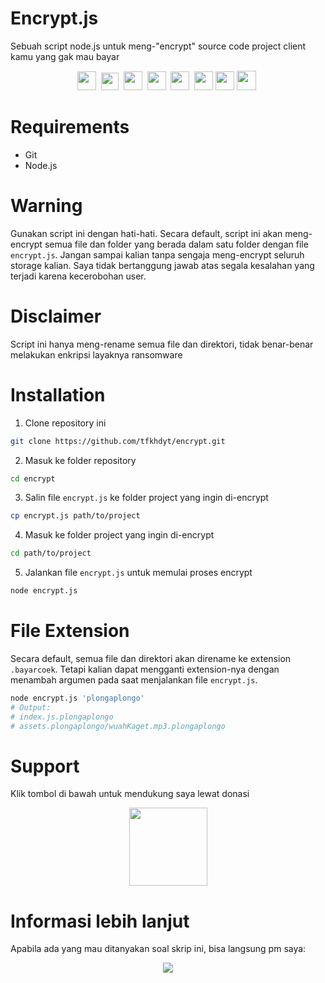 # Encrypt.js
Sebuah script node.js untuk meng-"encrypt" source code project client kamu yang gak mau bayar

<p align=center>
  <a href="https://facebook.com/tfkhdyt142"><img height="30" src="https://upload.wikimedia.org/wikipedia/commons/5/51/Facebook_f_logo_%282019%29.svg"></a>&nbsp;
  <a href="https://twitter.com/tfkhdyt"><img height="28" src="https://upload.wikimedia.org/wikipedia/en/6/60/Twitter_Logo_as_of_2021.svg"></a>&nbsp;
  <a href="https://instagram.com/_tfkhdyt_"><img height="30" src="https://upload.wikimedia.org/wikipedia/commons/e/e7/Instagram_logo_2016.svg"></a>&nbsp;
  <a href="https://youtube.com/tfkhdyt"><img height="30" src="https://upload.wikimedia.org/wikipedia/commons/a/a0/YouTube_social_red_circle_%282017%29.svg"></a>&nbsp;
  <a href="https://t.me/tfkhdyt"><img height="30" src="https://upload.wikimedia.org/wikipedia/commons/8/83/Telegram_2019_Logo.svg"></a>&nbsp;
  <a href="https://www.linkedin.com/mwlite/in/taufik-hidayat-6793aa200"><img height="30" src="https://upload.wikimedia.org/wikipedia/commons/8/81/LinkedIn_icon.svg"></a>
  <a href="https://pddikti.kemdikbud.go.id/data_mahasiswa/QUUyNzdEMjktNDk0Ri00RTlDLUE4NzgtNkUwRDBDRjIxOUNB"><img height="30" src="https://i.postimg.cc/YSB2c3DG/1619598282440.png"></a>
  <a href="https://tfkhdyt.my.id/"><img height="31" src="https://www.svgrepo.com/show/295345/internet.svg"></a>&nbsp;
</p>

# Requirements
- Git
- Node.js

# Warning
Gunakan script ini dengan hati-hati.
Secara default, script ini akan meng-encrypt semua file dan folder yang berada dalam satu folder dengan file `encrypt.js`.
Jangan sampai kalian tanpa sengaja meng-encrypt seluruh storage kalian.
Saya tidak bertanggung jawab atas segala kesalahan yang terjadi karena kecerobohan user.

# Disclaimer
Script ini hanya meng-rename semua file dan direktori, tidak benar-benar melakukan enkripsi layaknya ransomware

# Installation
1. Clone repository ini
```Bash
git clone https://github.com/tfkhdyt/encrypt.git
```
2. Masuk ke folder repository
```Bash
cd encrypt
```
3. Salin file `encrypt.js` ke folder project yang ingin di-encrypt
```Bash
cp encrypt.js path/to/project
```
4. Masuk ke folder project yang ingin di-encrypt
```Bash
cd path/to/project
```
5. Jalankan file `encrypt.js` untuk memulai proses encrypt
```Bash
node encrypt.js
```

# File Extension
Secara default, semua file dan direktori akan direname ke extension `.bayarcoek`.
Tetapi kalian dapat mengganti extension-nya dengan menambah argumen pada saat menjalankan file `encrypt.js`.
```Bash
node encrypt.js 'plongaplongo'
# Output:
# index.js.plongaplongo
# assets.plongaplongo/wuahKaget.mp3.plongaplongo
```

# Support
Klik tombol di bawah untuk mendukung saya lewat donasi

<p align="center">
  <a href="https://donate.tfkhdyt.my.id/">
    <img src="https://i.postimg.cc/jjRDbZQx/1621036430601.png" width="125px">
  </a>
</p>

# Informasi lebih lanjut
Apabila ada yang mau ditanyakan soal skrip ini, bisa langsung pm saya:
<p align=center>
<a href="https://linktr.ee/tfkhdyt" target="_blank"><img src="https://img.shields.io/badge/Contact-me-green?style=for-the-badge"/></a>
</p>
